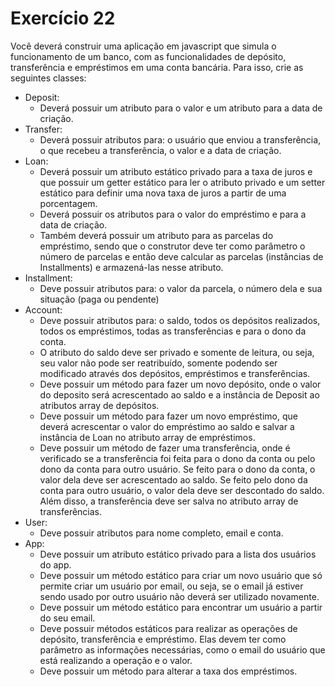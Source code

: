 # Exercício 22

Você deverá construir uma aplicação em javascript que simula o funcionamento de um banco, com as funcionalidades de depósito, transferência e empréstimos em uma conta bancária. Para isso, crie as seguintes classes:

- Deposit:
    - Deverá possuir um atributo para o valor e um atributo para a data de criação.
- Transfer:
    - Deverá possuir atributos para: o usuário que enviou a transferência, o que recebeu a transferência, o valor e a data de criação.
- Loan:
    - Deverá possuir um atributo estático privado para a taxa de juros e que possuir um getter estático para ler o atributo privado e um setter estático para definir uma nova taxa de juros a partir de uma porcentagem.
    - Deverá possuir os atributos para o valor do empréstimo e para a data de criação.
    - Também deverá possuir um atributo para as parcelas do empréstimo, sendo que o construtor deve ter como parâmetro o número de parcelas e então deve calcular as parcelas (instâncias de Installments) e armazená-las nesse atributo.
- Installment:
    - Deve possuir atributos para: o valor da parcela, o número dela e sua situação (paga ou pendente)
- Account:
    - Deve possuir atributos para: o saldo, todos os depósitos realizados, todos os empréstimos, todas as transferências e para o dono da conta.
    - O atributo do saldo deve ser privado e somente de leitura, ou seja, seu valor não pode ser reatribuído, somente podendo ser modificado através dos depósitos, empréstimos e transferências.
    - Deve possuir um método para fazer um novo depósito, onde o valor do deposito será acrescentado ao saldo e a instância de Deposit ao atributos array de depósitos.
    - Deve possuir um método para fazer um novo empréstimo, que deverá acrescentar o valor do empréstimo ao saldo e salvar a instância de Loan no atributo array de empréstimos.
    - Deve possuir um método de fazer uma transferência, onde é verificado se a transferência foi feita para o dono da conta ou pelo dono da conta para outro usuário. Se feito para o dono da conta, o valor dela deve ser acrescentado ao saldo. Se feito pelo dono da conta para outro usuário, o valor dela deve ser descontado do saldo. Além disso, a transferência deve ser salva no atributo array de transferências.
- User:
    - Deve possuir atributos para nome completo, email e conta.
- App:
    - Deve possuir um atributo estático privado para a lista dos usuários do app.
    - Deve possuir um método estático para criar um novo usuário que só permite criar um usuário por email, ou seja, se o email já estiver sendo usado por outro usuário não deverá ser utilizado novamente.
    - Deve possuir um método estático para encontrar um usuário a partir do seu email.
    - Deve possuir métodos estáticos para realizar as operações de depósito, transferência e empréstimo. Elas devem ter como parâmetro as informações necessárias, como o email do usuário que está realizando a operação e o valor.
    - Deve possuir um método para alterar a taxa dos empréstimos.